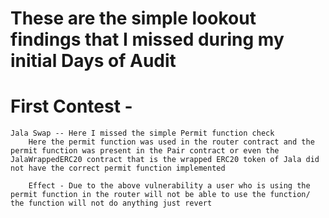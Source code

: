 # These are the simple lookout findings that I missed during my initial Days of Audit
# First Contest - 
    Jala Swap -- Here I missed the simple Permit function check 
        Here the permit function was used in the router contract and the permit function was present in the Pair contract or even the JalaWrappedERC20 contract that is the wrapped ERC20 token of Jala did not have the correct permit function implemented 

        Effect - Due to the above vulnerability a user who is using the permit function in the router will not be able to use the function/ the function will not do anything just revert 